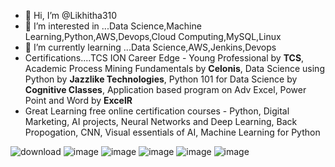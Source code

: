 - 👋 Hi, I’m @Likhitha310
- 👀 I’m interested in ...Data Science,Machine Learning,Python,AWS,Devops,Cloud Computing,MySQL,Linux
- 🌱 I’m currently learning ...Data Science,AWS,Jenkins,Devops
- Certifications....TCS ION Career Edge - Young Professional by **TCS**, Academic Process Mining Fundamentals by **Celonis**, Data Science using Python by **Jazzlike Technologies**, Python 101 for Data Science by **Cognitive Classes**, Application based program on Adv Excel, Power Point and Word by **ExcelR**
- Great Learning free online certification courses - Python, Digital Marketing, AI projects, Neural Networks and Deep Learning, Back Propogation, CNN, Visual essentials of AI, Machine Learning for Python

![download](https://github.com/Likhitha310/Likhitha310/assets/133338541/3bab8a5e-c36d-4180-9f08-f41a0eb53b18)
![image](https://github.com/Likhitha310/Likhitha310/assets/133338541/dafa1dbb-a6bd-46c0-b52e-2e42ff1d2873)
![image](https://github.com/Likhitha310/Likhitha310/assets/133338541/96a1e967-fa95-424e-ae07-578b44f2c6cb)
![image](https://github.com/Likhitha310/Likhitha310/assets/133338541/830843e1-1575-40b2-b8a8-abea2e72aea3)
![image](https://github.com/Likhitha310/Likhitha310/assets/133338541/3b365470-80cd-455d-901e-b80a18df66a4)
![image](https://github.com/Likhitha310/Likhitha310/assets/133338541/b12df332-30be-4e5a-882a-cc1b9c19a218)
